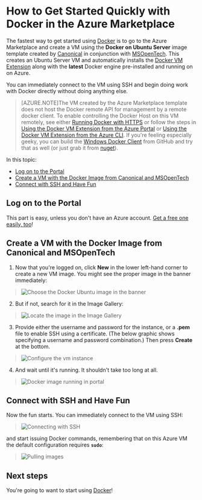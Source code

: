 <properties
	pageTitle="How to Use Docker Quickly with Ubuntu-Docker VM Image"
	description="Describes and demonstrates how to be using Docker on Ubuntu Server in minutes directly from the Azure Image Gallery"
	services="virtual-machines"
	documentationCenter=""
	authors="squillace"
	manager="timlt"
	editor="tysonn"/>

<tags
	ms.service="virtual-machines"
	ms.devlang="na"
	ms.topic="article"
	ms.tgt_pltfrm="vm-linux"
	ms.workload="infrastructure"
	ms.date="05/20/2015"
	ms.author="rasquill"/>

# How to Get Started Quickly with Docker in the Azure Marketplace

The fastest way to get started using [Docker] is to go to the Azure Marketplace and create a VM using the **Docker on Ubuntu Server** image template created by [Canonical] in conjunction with [MSOpenTech]. This creates an Ubuntu Server VM and automatically installs the [Docker VM Extension](virtual-machines-docker-vm-extension.md) along with the **latest** Docker engine pre-installed and running on on Azure.  

You can immediately connect to the VM using SSH and begin doing work with Docker directly without doing anything else.

> [AZURE.NOTE]The VM created by the Azure Marketplace template does not host the Docker remote API for management by a remote docker client. To enable controlling the Docker Host on this VM remotely, see either [Running Docker with HTTPS](https://docs.docker.com/articles/https/) or follow the steps in [Using the Docker VM Extension from the Azure Portal](virtual-machines-docker-with-portal.md) or [Using the Docker VM Extension from the Azure CLI](virtual-machines-docker-with-xplat-cli.md). If you're feeling especially geeky, you can build the [Windows Docker Client](https://github.com/ahmetalpbalkan/Docker.DotNet) from GitHub and try that as well (or just grab it from [nuget](https://www.nuget.org/packages/Docker.DotNet/)).

In this topic:

- [Log on to the Portal]
- [Create a VM with the Docker Image from Canonical and MSOpenTech]
- [Connect with SSH and Have Fun]

## <a id='logon'>Log on to the Portal</a>

This part is easy, unless you don't have an Azure account. [Get a free one easily, too](http://azure.microsoft.com/pricing/free-trial/)!

## <a id='createvm'>Create a VM with the Docker Image from Canonical and MSOpenTech</a>

1. Now that you're logged on, click **New** in the lower left-hand corner to create a new VM image. You might see the proper image in the banner immediately:

> ![Choose the Docker Ubuntu image in the banner](./media/virtual-machines-docker-ubuntu-quickstart/CreateNewDockerBanner.png)

2. But if not, search for it in the Image Gallery:

> ![Locate the image in the Image Gallery](./media/virtual-machines-docker-ubuntu-quickstart/DockerOnUbuntuServerMSOpenTech.png)

3. Provide either the username and password for the instance, or a **.pem** file to enable SSH using a certificate. (The below graphic shows specifying a username and password combination.) Then press **Create** at the bottom.

> ![Configure the vm instance](./media/virtual-machines-docker-ubuntu-quickstart/CreateVMDockerUbuntuPwd.png)

4. And wait until it's running. It shouldn't take too long at all.

> ![Docker image running in portal](./media/virtual-machines-docker-ubuntu-quickstart/DockerUbuntuRunning.png)

## <a id='havingfun'>Connect with SSH and Have Fun</a>

Now the fun starts. You can immediately connect to the VM using SSH:

> ![Connecting with SSH](./media/virtual-machines-docker-ubuntu-quickstart/SSHToDockerUbuntu.png)

and start issuing Docker commands, remembering that on this Azure VM the default configuration requires **`sudo`**:

> ![Pulling images](./media/virtual-machines-docker-ubuntu-quickstart/DockerPullSmallImages.png)

<!--Every topic should have next steps and links to the next logical set of content to keep the customer engaged-->
## Next steps

You're going to want to start using [Docker]!

<!--Anchors-->
[Log on to the Portal]: #logon
[Create a VM with the Docker Image from Canonical and MSOpenTech]: #createvm
[Connect with SSH and Have Fun]: #havingfun
[Next steps]: #next-steps


[Docker]: https://www.docker.com/
[BusyBox]: http://en.wikipedia.org/wiki/BusyBox
[Docker scratch image]: https://docs.docker.com/articles/baseimages/#creating-a-simple-base-image-using-scratch
[Canonical]: http://www.canonical.com/
[MSOpenTech]: http://msopentech.com/
